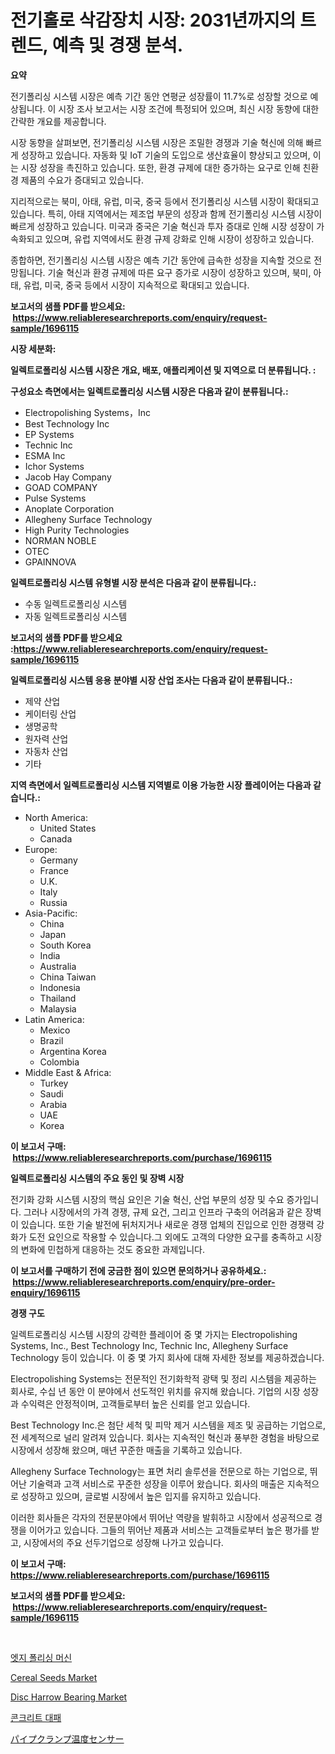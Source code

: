 <p><h1>전기홀로 삭감장치 시장: 2031년까지의 트렌드, 예측 및 경쟁 분석.</h1></p><p><strong>요약</strong></p>
<p><p>전기폴리싱 시스템 시장은 예측 기간 동안 연평균 성장률이 11.7%로 성장할 것으로 예상됩니다. 이 시장 조사 보고서는 시장 조건에 특정되어 있으며, 최신 시장 동향에 대한 간략한 개요를 제공합니다.</p><p>시장 동향을 살펴보면, 전기폴리싱 시스템 시장은 조밀한 경쟁과 기술 혁신에 의해 빠르게 성장하고 있습니다. 자동화 및 IoT 기술의 도입으로 생산효율이 향상되고 있으며, 이는 시장 성장을 촉진하고 있습니다. 또한, 환경 규제에 대한 증가하는 요구로 인해 친환경 제품의 수요가 증대되고 있습니다.</p><p>지리적으로는 북미, 아태, 유럽, 미국, 중국 등에서 전기폴리싱 시스템 시장이 확대되고 있습니다. 특히, 아태 지역에서는 제조업 부문의 성장과 함께 전기폴리싱 시스템 시장이 빠르게 성장하고 있습니다. 미국과 중국은 기술 혁신과 투자 증대로 인해 시장 성장이 가속화되고 있으며, 유럽 지역에서도 환경 규제 강화로 인해 시장이 성장하고 있습니다.</p><p>종합하면, 전기폴리싱 시스템 시장은 예측 기간 동안에 급속한 성장을 지속할 것으로 전망됩니다. 기술 혁신과 환경 규제에 따른 요구 증가로 시장이 성장하고 있으며, 북미, 아태, 유럽, 미국, 중국 등에서 시장이 지속적으로 확대되고 있습니다.</p></p>
<p><strong>보고서의 샘플 PDF를 받으세요: &nbsp;<a href="https://www.reliableresearchreports.com/enquiry/request-sample/1696115">https://www.reliableresearchreports.com/enquiry/request-sample/1696115</a></strong></p>
<p><strong>시장 세분화:</strong></p>
<p><strong> 일렉트로폴리싱 시스템 시장은 개요, 배포, 애플리케이션 및 지역으로 더 분류됩니다. :</strong></p>
<p><strong>구성요소 측면에서는 일렉트로폴리싱 시스템 시장은 다음과 같이 분류됩니다.:</strong></p>
<p><ul><li>Electropolishing Systems，Inc</li><li>Best Technology Inc</li><li>EP Systems</li><li>Technic Inc</li><li>ESMA Inc</li><li>Ichor Systems</li><li>Jacob Hay Company</li><li>GOAD COMPANY</li><li>Pulse Systems</li><li>Anoplate Corporation</li><li>Allegheny Surface Technology</li><li>High Purity Technologies</li><li>NORMAN NOBLE</li><li>OTEC</li><li>GPAINNOVA</li></ul></p>
<p><strong> 일렉트로폴리싱 시스템 유형별 시장 분석은 다음과 같이 분류됩니다.:</strong></p>
<p><ul><li>수동 일렉트로폴리싱 시스템</li><li>자동 일렉트로폴리싱 시스템</li></ul></p>
<p><strong>보고서의 샘플 PDF를 받으세요 :<a href="https://www.reliableresearchreports.com/enquiry/request-sample/1696115">https://www.reliableresearchreports.com/enquiry/request-sample/1696115</a></strong></p>
<p><strong> 일렉트로폴리싱 시스템 응용 분야별 시장 산업 조사는 다음과 같이 분류됩니다.:</strong></p>
<p><ul><li>제약 산업</li><li>케이터링 산업</li><li>생명공학</li><li>원자력 산업</li><li>자동차 산업</li><li>기타</li></ul></p>
<p><strong>지역 측면에서 일렉트로폴리싱 시스템 지역별로 이용 가능한 시장 플레이어는 다음과 같습니다.:</strong></p>
<p><ul>
    <li>
        North America:
        <ul>
            <li>United States</li>
            <li>Canada</li>
        </ul>
    </li>
    <li>
        Europe:
        <ul>
            <li>Germany</li>
            <li>France</li>
            <li>U.K.</li>
            <li>Italy</li>
            <li>Russia</li>
        </ul>
    </li>
    <li>
        Asia-Pacific:
        <ul>
            <li>China</li>
            <li>Japan</li>
            <li>South Korea</li>
            <li>India</li>
            <li>Australia</li>
            <li>China Taiwan</li>
            <li>Indonesia</li>
            <li>Thailand</li>
            <li>Malaysia</li>
        </ul>
    </li>
    <li>
        Latin America:
        <ul>
            <li>Mexico</li>
            <li>Brazil</li>
            <li>Argentina Korea</li>
            <li>Colombia</li>
        </ul>
    </li>
    <li>
        Middle East & Africa:
        <ul>
            <li>Turkey</li>
            <li>Saudi</li>
            <li>Arabia</li>
            <li>UAE</li>
            <li>Korea</li>
        </ul>
    </li>
    </ul></p>
<p><strong>이 보고서 구매: &nbsp;<a href="https://www.reliableresearchreports.com/purchase/1696115">https://www.reliableresearchreports.com/purchase/1696115</a></strong></p>
<p><strong>일렉트로폴리싱 시스템의 주요 동인 및 장벽 시장</strong></p>
<p><p>전기화 강화 시스템 시장의 핵심 요인은 기술 혁신, 산업 부문의 성장 및 수요 증가입니다. 그러나 시장에서의 가격 경쟁, 규제 요건, 그리고 인프라 구축의 어려움과 같은 장벽이 있습니다. 또한 기술 발전에 뒤처지거나 새로운 경쟁 업체의 진입으로 인한 경쟁력 강화가 도전 요인으로 작용할 수 있습니다.그 외에도 고객의 다양한 요구를 충족하고 시장의 변화에 민첩하게 대응하는 것도 중요한 과제입니다.</p></p>
<p><strong>이 보고서를 구매하기 전에 궁금한 점이 있으면 문의하거나 공유하세요.: &nbsp;<a href="https://www.reliableresearchreports.com/enquiry/pre-order-enquiry/1696115">https://www.reliableresearchreports.com/enquiry/pre-order-enquiry/1696115</a></strong></p>
<p><strong>경쟁 구도</strong></p>
<p><p>일렉트로폴리싱 시스템 시장의 강력한 플레이어 중 몇 가지는 Electropolishing Systems, Inc., Best Technology Inc, Technic Inc, Allegheny Surface Technology 등이 있습니다. 이 중 몇 가지 회사에 대해 자세한 정보를 제공하겠습니다.</p><p>Electropolishing Systems는 전문적인 전기화학적 광택 및 정리 시스템을 제공하는 회사로, 수십 년 동안 이 분야에서 선도적인 위치를 유지해 왔습니다. 기업의 시장 성장과 수익력은 안정적이며, 고객들로부터 높은 신뢰를 얻고 있습니다.</p><p>Best Technology Inc.은 첨단 세척 및 피막 제거 시스템을 제조 및 공급하는 기업으로, 전 세계적으로 널리 알려져 있습니다. 회사는 지속적인 혁신과 풍부한 경험을 바탕으로 시장에서 성장해 왔으며, 매년 꾸준한 매출을 기록하고 있습니다.</p><p>Allegheny Surface Technology는 표면 처리 솔루션을 전문으로 하는 기업으로, 뛰어난 기술력과 고객 서비스로 꾸준한 성장을 이루어 왔습니다. 회사의 매출은 지속적으로 성장하고 있으며, 글로벌 시장에서 높은 입지를 유지하고 있습니다.</p><p>이러한 회사들은 각자의 전문분야에서 뛰어난 역량을 발휘하고 시장에서 성공적으로 경쟁을 이어가고 있습니다. 그들의 뛰어난 제품과 서비스는 고객들로부터 높은 평가를 받고, 시장에서의 주요 선두기업으로 성장해 나가고 있습니다.</p></p>
<p><strong>이 보고서 구매: &nbsp; <a href="https://www.reliableresearchreports.com/purchase/1696115">https://www.reliableresearchreports.com/purchase/1696115</a></strong></p>
<p><strong>보고서의 샘플 PDF를 받으세요: &nbsp;<a href="https://www.reliableresearchreports.com/enquiry/request-sample/1696115">https://www.reliableresearchreports.com/enquiry/request-sample/1696115</a></strong><strong></strong></p>
<p>&nbsp;</p>
<p><p><a href="https://github.com/TobyKub4685/Market-Research-Report-List-1/blob/main/24462617616.md">엣지 폴리싱 머신</a></p><p><a href="https://issuu.com/reportprime-2/docs/cereal-seeds-market-size-2030.pptx">Cereal Seeds Market</a></p><p><a href="https://issuu.com/reportprime-2/docs/disc-harrow-bearing-market-size-2030.pptx">Disc Harrow Bearing Market</a></p><p><a href="https://github.com/mpodehpw07370073/Market-Research-Report-List-1/blob/main/70734747615.md">콘크리트 대패</a></p><p><a href="https://medium.com/@gordonjast2023/%E3%83%91%E3%82%A4%E3%83%97%E3%82%AF%E3%83%A9%E3%83%B3%E3%83%97%E6%B8%A9%E5%BA%A6%E3%82%BB%E3%83%B3%E3%82%B5%E3%83%BC%E3%81%AE%E5%B8%82%E5%A0%B4%E5%8B%95%E5%90%91%E3%81%A8%E5%B8%82%E5%A0%B4%E5%88%86%E6%9E%90%E3%81%AF-2024%E5%B9%B4%E3%81%8B%E3%82%892031%E5%B9%B4%E3%81%BE%E3%81%A7%E3%81%AE%E6%9C%9F%E9%96%93%E3%81%AB%E4%BA%88%E6%B8%AC%E3%81%95%E3%82%8C%E3%81%A6%E3%81%84%E3%81%BE%E3%81%99-09262ff48363">パイプクランプ温度センサー</a></p></p>